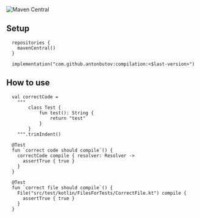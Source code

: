 ![Maven Central](https://img.shields.io/maven-central/v/io.github.antonbutov/compilation)

## Setup

```
  repositories {
    mavenCentral()
  }
```
```
  implementation("com.github.antonbutov:compilation:<$last-version>")
```
## How to use
```
  val correctCode =
    """
        class Test {
            fun test(): String {
                return "test"
            }
        }
    """.trimIndent()

  @Test
  fun `correct code should compile`() {
    correctCode compile { resolver: Resolver ->
      assertTrue { true }
    }
  }

  @Test
  fun `correct file should compile`() {
    File("src/test/kotlin/FilesForTests/CorrectFile.kt") compile {
      assertTrue { true }
    }
  }
```
